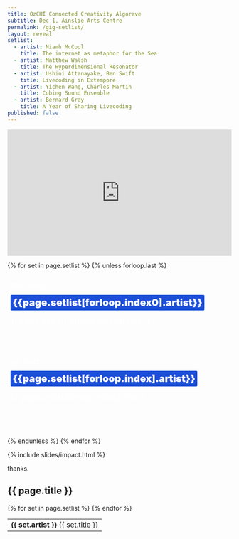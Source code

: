 ```yaml
---
title: OzCHI Connected Creativity Algorave
subtitle: Dec 1, Ainslie Arts Centre
permalink: /gig-setlist/
layout: reveal
setlist:
  - artist: Niamh McCool
    title: The internet as metaphor for the Sea
  - artist: Matthew Walsh
    title: The Hyperdimensional Resonator
  - artist: Ushini Attanayake, Ben Swift
    title: Livecoding in Extempore
  - artist: Yichen Wang, Charles Martin
    title: Cubing Sound Ensemble
  - artist: Bernard Gray
    title: A Year of Sharing Livecoding
published: false
---
```


<section data-background-color="black">
<div style="padding:56.25% 0 0 0;position:relative;"><iframe src="https://player.vimeo.com/video/770997042?h=3f79e9ce8f&loop=1" style="position:absolute;top:0;left:0;width:100%;height:100%;" frameborder="0" allow="autoplay; fullscreen; picture-in-picture" allowfullscreen></iframe></div><script src="https://player.vimeo.com/api/player.js"></script>
</section>

{% for set in page.setlist %}
{% unless forloop.last %}

<section class="upnext-slide" data-background-color="black">

<div class="upnext-box">
<div><span class="desc">that was:</span> <span class="artist">{{page.setlist[forloop.index0].artist}}</span></div>
<div class="title">{{ page.setlist[forloop.index0].title }}</div>
<div><span class="desc">up next:</span> <span class="artist">{{page.setlist[forloop.index].artist}}</span></div>
<div class="title">{{ page.setlist[forloop.index].title }}</div>
</div>

</section>

{% endunless %}
{% endfor %}

{% include slides/impact.html %}

thanks.

## {{ page.title }}

<table class="r-stretch">
{% for set in page.setlist %}
<tr><td><strong>{{ set.artist }}</strong> {{ set.title }}</td></tr>
{% endfor %}
</table>

<style>
.upnext-box .desc {
  font-style: italic;
}
.upnext-box .artist {
  font-size: 1.2em;
  font-weight: 900;
  color: white;
  background-color: #1d4ed8;
  padding: 0.2em;
  border-radius: 0.1em;
}
.upnext-box {
  font-size: 1.3em;
  color: white;
  padding: 0.2em 0.4em;
  line-height: 2;
}
.upnext-box .title {
  padding-bottom: 3em;
}
</style>
